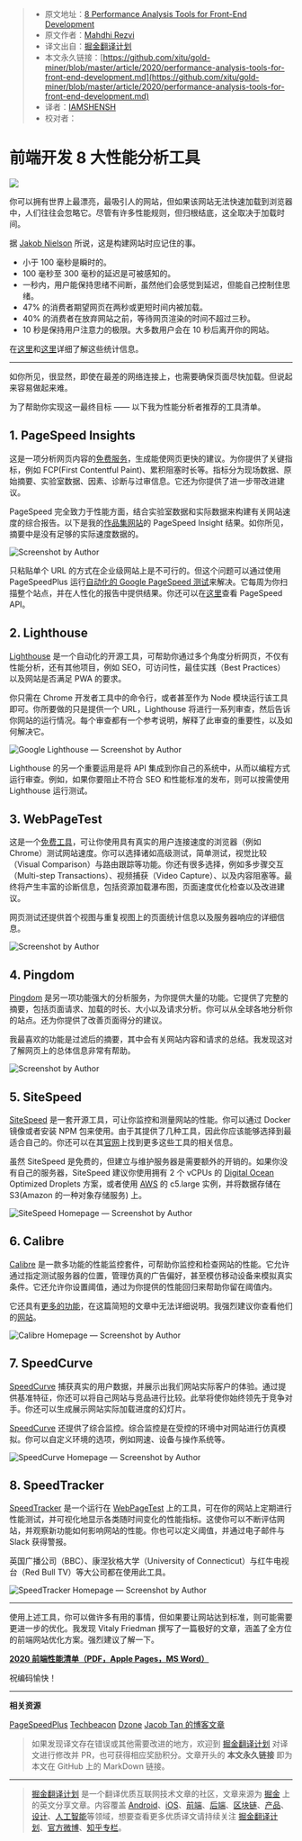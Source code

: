 > * 原文地址：[8 Performance Analysis Tools for Front-End Development](https://blog.bitsrc.io/performance-analysis-tools-for-front-end-development-a7b3c1488876)
> * 原文作者：[Mahdhi Rezvi](https://medium.com/@mahdhirezvi)
> * 译文出自：[掘金翻译计划](https://github.com/xitu/gold-miner)
> * 本文永久链接：[https://github.com/xitu/gold-miner/blob/master/article/2020/performance-analysis-tools-for-front-end-development.md](https://github.com/xitu/gold-miner/blob/master/article/2020/performance-analysis-tools-for-front-end-development.md)
> * 译者：[IAMSHENSH](https://github.com/IAMSHENSH)
> * 校对者：

# 前端开发 8 大性能分析工具

![](https://cdn-images-1.medium.com/max/2560/1*WIIXp_ny48NehrJCWsJy6Q.jpeg)

你可以拥有世界上最漂亮，最吸引人的网站，但如果该网站无法快速加载到浏览器中，人们往往会忽略它。尽管有许多性能规则，但归根结底，这全取决于加载时间。

据 [Jakob Nielson](https://www.nngroup.com/articles/website-response-times/) 所说，这是构建网站时应记住的事。

* 小于 100 毫秒是瞬时的。
* 100 毫秒至 300 毫秒的延迟是可被感知的。
* 一秒内，用户能保持思绪不间断，虽然他们会感觉到延迟，但能自己控制住思绪。
* 47% 的消费者期望网页在两秒或更短时间内被加载。
* 40% 的消费者在放弃网站之前，等待网页渲染的时间不超过三秒。
* 10 秒是保持用户注意力的极限。大多数用户会在 10 秒后离开你的网站。

在[这里](https://www.hobo-web.co.uk/your-website-design-should-load-in-4-seconds/)和[这里](https://www.nngroup.com/articles/website-response-times/)详细了解这些统计信息。

---

如你所见，很显然，即使在最差的网络连接上，也需要确保页面尽快加载。但说起来容易做起来难。

为了帮助你实现这一最终目标 —— 以下我为性能分析者推荐的工具清单。

## 1. PageSpeed Insights

这是一项分析网页内容的[免费服务](https://developers.google.com/speed/pagespeed/insights/)，生成能使网页更快的建议。为你提供了关键指标，例如 FCP(First Contentful Paint)、累积阻塞时长等。指标分为现场数据、原始摘要、实验室数据、因素、诊断与过审信息。它还为你提供了进一步带改进建议。

PageSpeed 完全致力于性能方面，结合实验室数据和实际数据来构建有关网站速度的综合报告。以下是我的[作品集网站](https://thisismahdhi.ml)的 PageSpeed Insight 结果。如你所见，摘要中是没有足够的实际速度数据的。

![Screenshot by Author](https://cdn-images-1.medium.com/max/6696/1*ONiEtpxiMc3KitaT7OiYRw.png)

只粘贴单个 URL 的方式在企业级网站上是不可行的。但这个问题可以通过使用 PageSpeedPlus 运行[自动化的 Google PageSpeed 测试](https://pagespeedplus.com/blog/automating-google-pagespeed-testing)来解决。它每周为你扫描整个站点，并在人性化的报告中提供结果。你还可以在[这里](https://developers.google.com/speed/docs/insights/v5/get-started)查看 PageSpeed API。

## 2. Lighthouse

[Lighthouse](https://developers.google.com/web/tools/lighthouse) 是一个自动化的开源工具，可帮助你通过多个角度分析网页，不仅有性能分析，还有其他项目，例如 SEO，可访问性，最佳实践（Best Practices）以及网站是否满足 PWA 的要求。

你只需在 Chrome 开发者工具中的命令行，或者甚至作为 Node 模块运行该工具即可。你所要做的只是提供一个 URL，Lighthouse 将进行一系列审查，然后告诉你网站的运行情况。每个审查都有一个参考说明，解释了此审查的重要性，以及如何解决它。

![Google Lighthouse — Screenshot by Author](https://cdn-images-1.medium.com/max/6492/1*YjmPZ4M8Q6KTZik_6-2NaA.png)

Lighthouse 的另一个重要运用是将 API 集成到你自己的系统中，从而以编程方式运行审查。例如，如果你要阻止不符合 SEO 和性能标准的发布，则可以按需使用 Lighthouse 运行测试。

## 3. WebPageTest

这是一个[免费工具](https://www.webpagetest.org/)，可让你使用具有真实的用户连接速度的浏览器（例如 Chrome）测试网站速度。你可以选择诸如高级测试，简单测试，视觉比较（Visual Comparison）与路由跟踪等功能。你还有很多选择，例如多步骤交互（Multi-step Transactions）、视频捕获（Video Capture）、以及内容阻塞等。最终将产生丰富的诊断信息，包括资源加载瀑布图，页面速度优化检查以及改进建议。

网页测试还提供首个视图与重复视图上的页面统计信息以及服务器响应的详细信息。

![Screenshot by Author](https://cdn-images-1.medium.com/max/2642/1*3MrD-mCHa-vN3bP3zTQ6-Q.png)

## 4. Pingdom

[Pingdom](https://speedcurve.com/) 是另一项功能强大的分析服务，为你提供大量的功能。它提供了完整的摘要，包括页面请求、加载的时长、大小以及请求分析。你可以从全球各地分析你的站点。还为你提供了改善页面得分的建议。

我最喜欢的功能是过滤后的摘要，其中会有关网站内容和请求的总结。我发现这对了解网页上的总体信息非常有帮助。

![Screenshot by Author](https://cdn-images-1.medium.com/max/2542/1*KHVSkyoFYveQ_mcahOpo-g.png)

## 5. SiteSpeed

[SiteSpeed](https://www.sitespeed.io/) 是一套开源工具，可让你监控和测量网站的性能。你可以通过 Docker 镜像或者安装 NPM 包来使用。由于其提供了几种工具，因此你应该能够选择到最适合自己的。你还可以在其[官网](https://www.sitespeed.io/)上找到更多这些工具的相关信息。

虽然 SiteSpeed 是免费的，但建立与维护服务器是需要额外的开销的。如果你没有自己的服务器，SiteSpeed 建议你使用拥有 2 个 vCPUs 的 [Digital Ocean](https://www.digitalocean.com/) Optimized Droplets 方案，或者使用 [AWS](https://aws.amazon.com/) 的 c5.large 实例，并将数据存储在 S3(Amazon 的一种对象存储服务) 上。

![SiteSpeed Homepage — Screenshot by Author](https://cdn-images-1.medium.com/max/2662/1*n5FITnS0PUegqchHkSS2eg.png)

## 6. Calibre

[Calibre](https://calibreapp.com/) 是一款多功能的性能监控套件，可帮助你监控和检查网站的性能。它允许通过指定测试服务器的位置，管理仿真的广告偏好，甚至模仿移动设备来模拟真实条件。它还允许你设置阈值，通过为你提供的性能回归来帮助你留在阈值内。

它还具有[更多的功能](https://calibreapp.com/features)，在这篇简短的文章中无法详细说明。我强烈建议你查看他们的[网站](https://calibreapp.com/)。

![Calibre Homepage — Screenshot by Author](https://cdn-images-1.medium.com/max/2674/1*ZwqTNsAkVqH5HPe2Ggmy8w.png)

## 7. SpeedCurve

[SpeedCurve](https://speedcurve.com/) 捕获真实的用户数据，并展示出我们网站实际客户的体验。通过提供基准特征，你还可以将自己网站与竞品进行比较。此举将使你始终领先于竞争对手。你还可以生成展示网站实际加载进度的幻灯片。

[SpeedCurve](https://speedcurve.com/) 还提供了综合监控。综合监控是在受控的环境中对网站进行仿真模拟。你可以自定义环境的选项，例如网速、设备与操作系统等。

![SpeedCurve Homepage — Screenshot by Author](https://cdn-images-1.medium.com/max/2666/1*S3aC2hbCDQz7dfvDJsd_kg.png)

## 8. SpeedTracker

[SpeedTracker](https://speedtracker.org/) 是一个运行在 [WebPageTest](https://www.webpagetest.org/) 上的工具，可在你的网站上定期进行性能测试，并可视化地显示各类随时间变化的性能指标。这使你可以不断评估网站，并观察新功能如何影响网站的性能。你也可以定义阈值，并通过电子邮件与 Slack 获得警报。

英国广播公司（BBC）、康涅狄格大学（University of Connecticut）与红牛电视台（Red Bull TV）等大公司都在使用此工具。

![SpeedTracker Homepage — Screenshot by Author](https://cdn-images-1.medium.com/max/2658/1*FfMBnmPxWZUYUc6GeNfHUA.png)

---

使用上述工具，你可以做许多有用的事情，但如果要让网站达到标准，则可能需要更进一步的优化。我发现 Vitaly Friedman 撰写了一篇极好的文章，涵盖了全方位的前端网站优化方案。强烈建议了解一下。

[**2020 前端性能清单（PDF，Apple Pages，MS Word）**](https://www.smashingmagazine.com/2020/01/front-end-performance-checklist-2020-pdf-pages/)

祝编码愉快！

---

**相关资源**

[PageSpeedPlus](https://pagespeedplus.com/blog/pagespeed-insights-vs-lighthouse)
[Techbeacon](https://techbeacon.com/app-dev-testing/web-performance-testing-18-free-open-source-tools-consider)
[Dzone](https://dzone.com/articles/client-side-performance-testing)
[Jacob Tan 的博客文章](https://medium.com/@jacobtan/tackling-front-end-performance-strategy-tools-and-techniques-12ca542052e7)

> 如果发现译文存在错误或其他需要改进的地方，欢迎到 [掘金翻译计划](https://github.com/xitu/gold-miner) 对译文进行修改并 PR，也可获得相应奖励积分。文章开头的 **本文永久链接** 即为本文在 GitHub 上的 MarkDown 链接。

---

> [掘金翻译计划](https://github.com/xitu/gold-miner) 是一个翻译优质互联网技术文章的社区，文章来源为 [掘金](https://juejin.im) 上的英文分享文章。内容覆盖 [Android](https://github.com/xitu/gold-miner#android)、[iOS](https://github.com/xitu/gold-miner#ios)、[前端](https://github.com/xitu/gold-miner#前端)、[后端](https://github.com/xitu/gold-miner#后端)、[区块链](https://github.com/xitu/gold-miner#区块链)、[产品](https://github.com/xitu/gold-miner#产品)、[设计](https://github.com/xitu/gold-miner#设计)、[人工智能](https://github.com/xitu/gold-miner#人工智能)等领域，想要查看更多优质译文请持续关注 [掘金翻译计划](https://github.com/xitu/gold-miner)、[官方微博](http://weibo.com/juejinfanyi)、[知乎专栏](https://zhuanlan.zhihu.com/juejinfanyi)。
